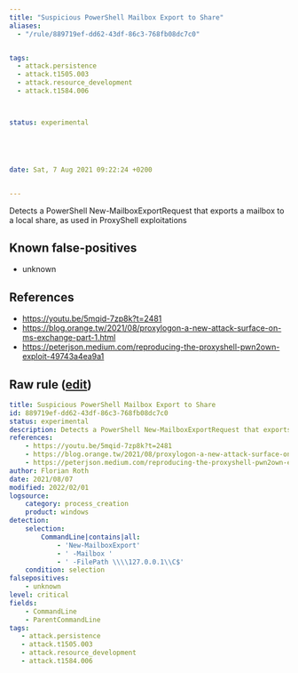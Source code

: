 ```yaml
---
title: "Suspicious PowerShell Mailbox Export to Share"
aliases:
  - "/rule/889719ef-dd62-43df-86c3-768fb08dc7c0"


tags:
  - attack.persistence
  - attack.t1505.003
  - attack.resource_development
  - attack.t1584.006



status: experimental





date: Sat, 7 Aug 2021 09:22:24 +0200


---
```


Detects a PowerShell New-MailboxExportRequest that exports a mailbox to a local share, as used in ProxyShell exploitations

<!--more-->


## Known false-positives

* unknown



## References

* https://youtu.be/5mqid-7zp8k?t=2481
* https://blog.orange.tw/2021/08/proxylogon-a-new-attack-surface-on-ms-exchange-part-1.html
* https://peterjson.medium.com/reproducing-the-proxyshell-pwn2own-exploit-49743a4ea9a1


## Raw rule ([edit](https://github.com/SigmaHQ/sigma/edit/master/rules/windows/process_creation/proc_creation_win_mailboxexport_share.yml))
```yaml
title: Suspicious PowerShell Mailbox Export to Share
id: 889719ef-dd62-43df-86c3-768fb08dc7c0
status: experimental
description: Detects a PowerShell New-MailboxExportRequest that exports a mailbox to a local share, as used in ProxyShell exploitations
references:
    - https://youtu.be/5mqid-7zp8k?t=2481
    - https://blog.orange.tw/2021/08/proxylogon-a-new-attack-surface-on-ms-exchange-part-1.html
    - https://peterjson.medium.com/reproducing-the-proxyshell-pwn2own-exploit-49743a4ea9a1
author: Florian Roth
date: 2021/08/07
modified: 2022/02/01
logsource:
    category: process_creation
    product: windows
detection:
    selection:
        CommandLine|contains|all:
            - 'New-MailboxExport'
            - ' -Mailbox '
            - ' -FilePath \\\\127.0.0.1\\C$'
    condition: selection
falsepositives:
    - unknown
level: critical
fields:
    - CommandLine
    - ParentCommandLine
tags:
   - attack.persistence  
   - attack.t1505.003
   - attack.resource_development
   - attack.t1584.006
```
